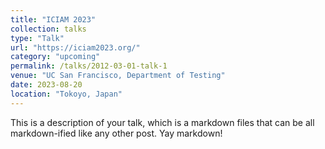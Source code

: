 ```yaml
---
title: "ICIAM 2023"
collection: talks
type: "Talk"
url: "https://iciam2023.org/"
category: "upcoming"
permalink: /talks/2012-03-01-talk-1
venue: "UC San Francisco, Department of Testing"
date: 2023-08-20
location: "Tokoyo, Japan"
---
```


This is a description of your talk, which is a markdown files that can be all markdown-ified like any other post. Yay markdown!
